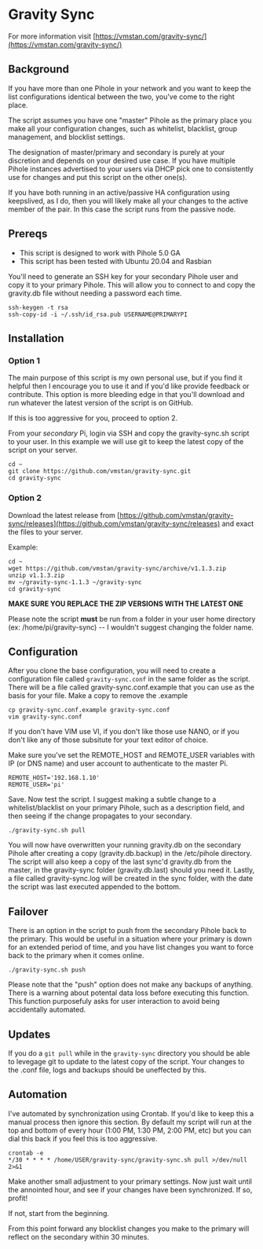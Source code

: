 # Gravity Sync

For more information visit [https://vmstan.com/gravity-sync/](https://vmstan.com/gravity-sync/)

## Background

If you have more than one Pihole in your network and you want to keep the list configurations identical between the two, you've come to the right place.

The script assumes you have one "master" Pihole as the primary place you make all your configuration changes, such as whitelist, blacklist, group management, and blocklist settings. 

The designation of master/primary and secondary is purely at your discretion and depends on your desired use case. If you have multiple Pihole instances advertised to your users via DHCP pick one to consistently use for changes and put this script on the other one(s).

If you have both running in an active/passive HA configuration using keepslived, as I do, then you will likely make all your changes to the active member of the pair. In this case the script runs from the passive node.

## Prereqs

- This script is designed to work with Pihole 5.0 GA
- This script has been tested with Ubuntu 20.04 and Rasbian

You'll need to generate an SSH key for your secondary Pihole user and copy it to your primary Pihole. This will allow you to connect to and copy the gravity.db file without needing a password each time.

```
ssh-keygen -t rsa
ssh-copy-id -i ~/.ssh/id_rsa.pub USERNAME@PRIMARYPI
```

## Installation

### Option 1

The main purpose of this script is my own personal use, but if you find it helpful then I encourage you to use it and if you'd like provide feedback or contribute. This option is more bleeding edge in that you'll download and run whatever the latest version of the script is on GitHub.

If this is too aggressive for you, proceed to option 2.

From your *secondary* Pi, login via SSH and copy the gravity-sync.sh script to your user. In this example we will use git to keep the latest copy of the script on your server.

```
cd ~
git clone https://github.com/vmstan/gravity-sync.git
cd gravity-sync
```

### Option 2

Download the latest release from [https://github.com/vmstan/gravity-sync/releases](https://github.com/vmstan/gravity-sync/releases) and exact the files to your server.

Example:

```
cd ~
wget https://github.com/vmstan/gravity-sync/archive/v1.1.3.zip
unzip v1.1.3.zip
mv ~/gravity-sync-1.1.3 ~/gravity-sync
cd gravity-sync
```

**MAKE SURE YOU REPLACE THE ZIP VERSIONS WITH THE LATEST ONE**

Please note the script **must** be run from a folder in your user home directory (ex: /home/pi/gravity-sync) -- I wouldn't suggest changing the folder name.

## Configuration

After you clone the base configuration, you will need to create a configuration file called `gravity-sync.conf` in the same folder as the script. There will be a file called gravity-sync.conf.example that you can use as the basis for your file. Make a copy to remove the .example

```
cp gravity-sync.conf.example gravity-sync.conf
vim gravity-sync.conf
```

If you don't have VIM use VI, if you don't like those use NANO, or if you don't like any of those subsitute for your text editor of choice.

Make sure you've set the REMOTE_HOST and REMOTE_USER variables with IP (or DNS name) and user account to authenticate to the master Pi.

```
REMOTE_HOST='192.168.1.10'
REMOTE_USER='pi'
```

Save. Now test the script. I suggest making a subtle change to a whitelist/blacklist on your primary Pihole, such as a description field, and then seeing if the change propagates to your secondary.

```
./gravity-sync.sh pull
```

You will now have overwritten your running gravity.db on the secondary Pihole after creating a copy (gravity.db.backup) in the /etc/pihole directory. The script will also keep a copy of the last sync'd gravity.db from the master, in the gravity-sync folder (gravity.db.last) should you need it. Lastly, a file called gravity-sync.log will be created in the sync folder, with the date the script was last executed appended to the bottom.

## Failover

There is an option in the script to push from the secondary Pihole back to the primary. This would be useful in a situation where your primary is down for an extended period of time, and you have list changes you want to force back to the primary when it comes online.

```
./gravity-sync.sh push
```

Please note that the "push" option does not make any backups of anything. There is a warning about potental data loss before executing this function. This function purposefuly asks for user interaction to avoid being accidentally automated.

## Updates

If you do a `git pull` while in the `gravity-sync` directory you should be able to levegage git to update to the latest copy of the script. Your changes to the .conf file, logs and backups should be uneffected by this.

## Automation

I've automated by synchronization using Crontab. If you'd like to keep this a manual process then ignore this section. By default my script will run at the top and bottom of every hour (1:00 PM, 1:30 PM, 2:00 PM, etc) but you can dial this back if you feel this is too aggressive.

```
crontab -e
*/30 * * * * /home/USER/gravity-sync/gravity-sync.sh pull >/dev/null 2>&1
```

Make another small adjustment to your primary settings. Now just wait until the annointed hour, and see if your changes have been synchronized. If so, profit!

If not, start from the beginning.

From this point forward any blocklist changes you make to the primary will reflect on the secondary within 30 minutes.

